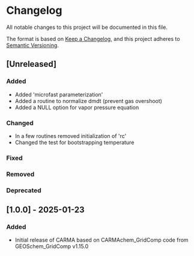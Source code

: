 # Changelog

All notable changes to this project will be documented in this file.

The format is based on [Keep a Changelog](https://keepachangelog.com/en/1.0.0/),
and this project adheres to [Semantic Versioning](https://semver.org/spec/v2.0.0.html).

## [Unreleased]

### Added

- Added 'microfast parameterization'
- Added a routine to normalize dmdt (prevent gas overshoot)
- Added a NULL option for vapor pressure equation

### Changed

- In a few routines removed initialization of 'rc'
- Changed the test for bootstrapping temperature

### Fixed

### Removed

### Deprecated

## [1.0.0] - 2025-01-23

### Added

- Initial release of CARMA based on CARMAchem_GridComp code from GEOSchem_GridComp v1.15.0
